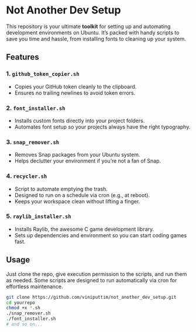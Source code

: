 # Not Another Dev Setup

This repository is your ultimate **toolkit** for setting up and automating development environments on Ubuntu. It’s packed with handy scripts to save you time and hassle, from installing fonts to cleaning up your system.

## Features

### 1. `github_token_copier.sh`
- Copies your GitHub token cleanly to the clipboard.
- Ensures no trailing newlines to avoid token errors.

### 2. `font_installer.sh`
- Installs custom fonts directly into your project folders.
- Automates font setup so your projects always have the right typography.

### 3. `snap_remover.sh`
- Removes Snap packages from your Ubuntu system.
- Helps declutter your environment if you’re not a fan of Snap.

### 4. `recycler.sh`
- Script to automate emptying the trash.
- Designed to run on a schedule via cron (e.g., at reboot).
- Keeps your workspace clean without lifting a finger.

### 5. `raylib_installer.sh`
- Installs Raylib, the awesome C game development library.
- Sets up dependencies and environment so you can start coding games fast.

## Usage

Just clone the repo, give execution permission to the scripts, and run them as needed. Some scripts are designed to run automatically via cron for effortless maintenance.

```bash
git clone https://github.com/viniputtim/not_another_dev_setup.git
cd yourrepo
chmod +x *.sh
./snap_remover.sh
./font_installer.sh
# and so on...
